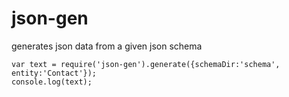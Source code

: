 json-gen
========


generates json data from a given json schema

```
var text = require('json-gen').generate({schemaDir:'schema', entity:'Contact'});
console.log(text);

```
